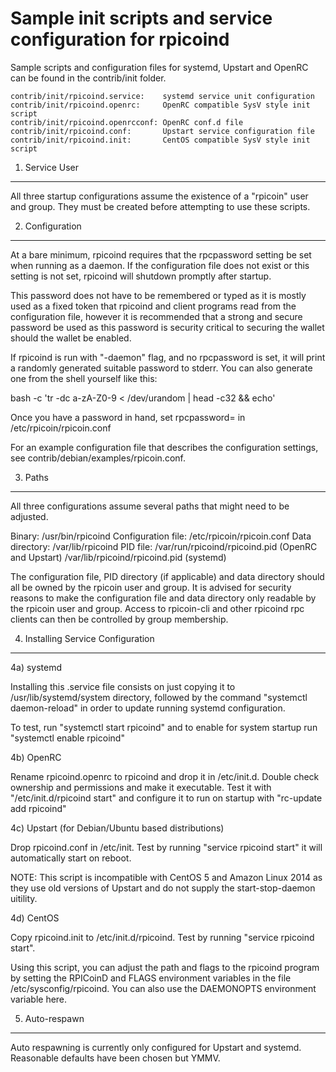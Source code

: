 Sample init scripts and service configuration for rpicoind
==========================================================

Sample scripts and configuration files for systemd, Upstart and OpenRC
can be found in the contrib/init folder.

    contrib/init/rpicoind.service:    systemd service unit configuration
    contrib/init/rpicoind.openrc:     OpenRC compatible SysV style init script
    contrib/init/rpicoind.openrcconf: OpenRC conf.d file
    contrib/init/rpicoind.conf:       Upstart service configuration file
    contrib/init/rpicoind.init:       CentOS compatible SysV style init script

1. Service User
---------------------------------

All three startup configurations assume the existence of a "rpicoin" user
and group.  They must be created before attempting to use these scripts.

2. Configuration
---------------------------------

At a bare minimum, rpicoind requires that the rpcpassword setting be set
when running as a daemon.  If the configuration file does not exist or this
setting is not set, rpicoind will shutdown promptly after startup.

This password does not have to be remembered or typed as it is mostly used
as a fixed token that rpicoind and client programs read from the configuration
file, however it is recommended that a strong and secure password be used
as this password is security critical to securing the wallet should the
wallet be enabled.

If rpicoind is run with "-daemon" flag, and no rpcpassword is set, it will
print a randomly generated suitable password to stderr.  You can also
generate one from the shell yourself like this:

bash -c 'tr -dc a-zA-Z0-9 < /dev/urandom | head -c32 && echo'

Once you have a password in hand, set rpcpassword= in /etc/rpicoin/rpicoin.conf

For an example configuration file that describes the configuration settings,
see contrib/debian/examples/rpicoin.conf.

3. Paths
---------------------------------

All three configurations assume several paths that might need to be adjusted.

Binary:              /usr/bin/rpicoind
Configuration file:  /etc/rpicoin/rpicoin.conf
Data directory:      /var/lib/rpicoind
PID file:            /var/run/rpicoind/rpicoind.pid (OpenRC and Upstart)
                     /var/lib/rpicoind/rpicoind.pid (systemd)

The configuration file, PID directory (if applicable) and data directory
should all be owned by the rpicoin user and group.  It is advised for security
reasons to make the configuration file and data directory only readable by the
rpicoin user and group.  Access to rpicoin-cli and other rpicoind rpc clients
can then be controlled by group membership.

4. Installing Service Configuration
-----------------------------------

4a) systemd

Installing this .service file consists on just copying it to
/usr/lib/systemd/system directory, followed by the command
"systemctl daemon-reload" in order to update running systemd configuration.

To test, run "systemctl start rpicoind" and to enable for system startup run
"systemctl enable rpicoind"

4b) OpenRC

Rename rpicoind.openrc to rpicoind and drop it in /etc/init.d.  Double
check ownership and permissions and make it executable.  Test it with
"/etc/init.d/rpicoind start" and configure it to run on startup with
"rc-update add rpicoind"

4c) Upstart (for Debian/Ubuntu based distributions)

Drop rpicoind.conf in /etc/init.  Test by running "service rpicoind start"
it will automatically start on reboot.

NOTE: This script is incompatible with CentOS 5 and Amazon Linux 2014 as they
use old versions of Upstart and do not supply the start-stop-daemon uitility.

4d) CentOS

Copy rpicoind.init to /etc/init.d/rpicoind. Test by running "service rpicoind start".

Using this script, you can adjust the path and flags to the rpicoind program by
setting the RPICoinD and FLAGS environment variables in the file
/etc/sysconfig/rpicoind. You can also use the DAEMONOPTS environment variable here.

5. Auto-respawn
-----------------------------------

Auto respawning is currently only configured for Upstart and systemd.
Reasonable defaults have been chosen but YMMV.
